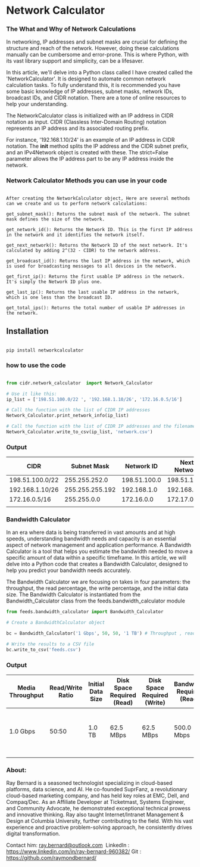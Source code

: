 # Network Calculator

### The What and Why of Network Calculations

In networking, IP addresses and subnet masks are crucial for defining the structure and reach of the network. However, doing these calculations manually can be cumbersome and error-prone. This is where Python, with its vast library support and simplicity, can be a lifesaver.

In this article, we'll delve into a Python class called I have created called the 'NetworkCalculator'. It is designed to automate common network calculation tasks. To fully understand this, it is recommended you have some basic knowledge of IP addresses, subnet masks, network IDs, broadcast IDs, and CIDR notation. There are a tone of online resources to help your understanding. 

The NetworkCalculator class is initialized with an IP address in CIDR notation as input. CIDR (Classless Inter-Domain Routing) notation represents an IP address and its associated routing prefix. 

For instance, '192.168.1.10/24' is an example of an IP address in CIDR notation.
The __init__ method splits the IP address and the CIDR subnet prefix, and an IPv4Network object is created with these. The strict=False parameter allows the IP address part to be any IP address inside the network.

### Network Calculator Methods you can use in your code 
```

After creating the NetworkCalculator object, Here are several methods can we create and us to perform network calculations:

get_subnet_mask(): Returns the subnet mask of the network. The subnet mask defines the size of the network.

get_network_id(): Returns the Network ID. This is the first IP address in the network and it identifies the network itself.

get_next_network(): Returns the Network ID of the next network. It's calculated by adding 2^(32 - CIDR) to the network address.

get_broadcast_id(): Returns the last IP address in the network, which is used for broadcasting messages to all devices in the network.

get_first_ip(): Returns the first usable IP address in the network. It's simply the Network ID plus one.

get_last_ip(): Returns the last usable IP address in the network, which is one less than the broadcast ID.

get_total_ips(): Returns the total number of usable IP addresses in the network.
```

## Installation
```python

pip install networkcalculator

```


### how to use the code 
```python 

from cidr.network_calculator  import Network_Calculator

# Use it like this:
ip_list = ['198.51.100.0/22 ', '192.168.1.10/26', '172.16.0.5/16']

# Call the function with the list of CIDR IP addresses
Network_Calculator.print_network_info(ip_list)

# Call the function with the list of CIDR IP addresses and the filename of your output file
Network_Calculator.write_to_csv(ip_list, 'network.csv')

```

### Output 

| CIDR            | Subnet Mask     | Network ID   | Next Network | Broadcast ID   | First IP     | Last IP        | Total IPs |
| --------------- | --------------- | ------------ | ------------ | -------------- | ------------ | -------------- | --------- |
| 198.51.100.0/22 | 255.255.252.0   | 198.51.100.0 | 198.51.104.0 | 198.51.103.255 | 198.51.100.1 | 198.51.103.254 | 1022      |
| 192.168.1.10/26 | 255.255.255.192 | 192.168.1.0  | 192.168.1.64 | 192.168.1.63   | 192.168.1.1  | 192.168.1.62   | 62        |
| 172.16.0.5/16   | 255.255.0.0     | 172.16.0.0   | 172.17.0.0   | 172.16.255.255 | 172.16.0.1   | 172.16.255.254 | 65534     |
|                 |                 |              |              |                |              |                |           |

### Bandwidth Calculator  
In an era where data is being transferred in vast amounts and at high speeds, understanding bandwidth needs and capacity is an essential aspect of network management and application performance. A Bandwidth Calculator is a tool that helps you estimate the bandwidth needed to move a specific amount of data within a specific timeframe. In this article, we will delve into a Python code that creates a Bandwidth Calculator, designed to help you predict your bandwidth needs accurately.

The Bandwidth Calculator we are focusing on takes in four parameters: the throughput, the read percentage, the write percentage, and the initial data size. The Bandwidth Calculator is instantiated from the Bandwidth_Calculator class from the feeds.bandwidth_calculator module

```python
from feeds.bandwidth_calculator import Bandwidth_Calculator

# Create a BandwidthCalculator object

bc = Bandwidth_Calculator('1 Gbps', 50, 50, '1 TB') # Throughput , reads %, writes /%, Initial data size 

# Write the results to a CSV file
bc.write_to_csv('feeds.csv')

```


### Output 

| Media Throughput | Read/Write Ratio | Initial Data Size | Disk Space Required (Read) | Disk Space Required (Write) | Bandwidth Required (Read) | Bandwidth Required (Write) | Transfer Time                           |
| ---------------- | ---------------- | ----------------- | -------------------------- | --------------------------- | ------------------------- | -------------------------- | --------------------------------------- |
| 1.0 Gbps         | 50:50            | 1.0 TB            | 62.5 MBps                  | 62.5 MBps                   | 500.0 Mbps                | 500.0 Mbps                 | 2 hours 13 minutes 20.0 seconds seconds |
|                  |                  |                   |                            |                             |                           |                            |                                         |



### About: 
Ray Bernard is a seasoned technologist specializing in cloud-based platforms, data science, and AI. He co-founded SuprFanz, a revolutionary cloud-based marketing company, and has held key roles at EMC, Dell, and Compaq/Dec. As an Affiliate Developer at Ticketmast, Systems Engineer, and Community Advocate, he demonstrated exceptional technical prowess and innovative thinking. Ray also taught Internet/Intranet Management & Design at Columbia University, further contributing to the field. With his vast experience and proactive problem-solving approach, he consistently drives digital transformation. 

Contact him: ray.bernard@outlook.com 
LinkedIn : https://www.linkedin.com/in/ray-bernard-960382/
Git : https://github.com/raymondbernard/